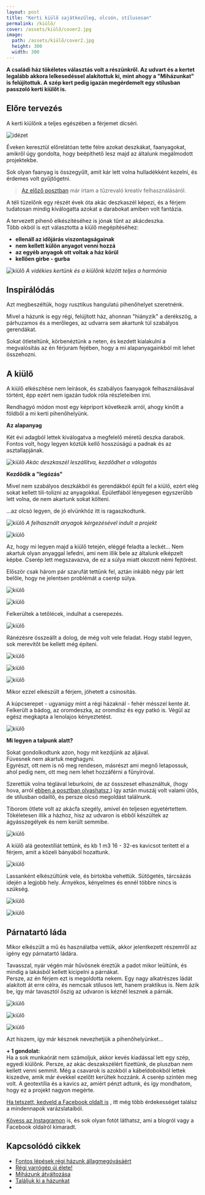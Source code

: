 ```yaml
---
layout: post
title: "Kerti kiülő sajátkezűleg, olcsón, stílusosan"
permalink: /kiülő/
cover: /assets/kiülő/cover2.jpg
image:
  path: /assets/kiülő/cover2.jpg
  height: 300
  width: 300
---
```




**A családi ház tökéletes választás volt a részünkről. Az udvart és a kertet legalább akkora lelkesedéssel alakítottuk ki, mint ahogy a  "Miházunkat" is felújítottuk. A szép kert pedig igazán megérdemelt egy stílusban passzoló kerti kiülőt is.**
 

## Előre tervezés

A kerti kiülőnk a teljes egészében a férjemet dícséri.  


![idézet](/assets/kertikiülő/idézet2.jpg)


Éveken keresztül előrelátóan tette félre azokat deszkákat, faanyagokat, amikről úgy gondolta, hogy beépíthető lesz majd az általunk megálmodott projektekbe.

Sok olyan faanyag is összegyűlt, amit kár lett volna hulladékként kezelni, és érdemes volt gyűjtögetni.

> [Az előző posztban](/2019-05-16/fábólkreatívan) már írtam a tűzrevaló kreatív felhasználásáról.

A téli tüzelőnk egy részét évek óta akác deszkaszél képezi, és a férjem tudatosan mindig kiválogatta azokat a darabokat amiben volt fantázia. 

A tervezett pihenő elkészítéséhez is jónak tűnt az akácdeszka.  
Több okból is ezt választotta a kiülő megépítéséhez:


* **ellenáll az időjárás viszontagságainak**
* **nem kellett külön anyagot venni hozzá**
* **az egyéb anyagok ott voltak a ház körül**
* **kellően girbe - gurba**



![kiülő](/assets/kertikiülő/IMG_20190524_085912.jpg)
_A vidékies kertünk és a kiülőnk között teljes a harmónia_




## Inspirálódás


Azt megbeszéltük, hogy rusztikus hangulatú pihenőhelyet szeretnénk.

Mivel a házunk is egy régi, felújított ház, ahonnan "hiányzik" a derékszög, a párhuzamos és a merőleges, az udvarra sem akartunk túl szabályos gerendákat.

Sokat ötleteltünk, körbenéztünk a neten, és kezdett kialakulni a megvalósítás az én férjuram fejében, hogy a mi alapanyagainkból mit lehet összehozni. 


## A kiülő


A kiülő elkészítése nem leírások, és szabályos faanyagok felhasználásával történt, épp ezért nem igazán tudok róla részleteiben írni.  

Rendhagyó módon most egy képriport következik arról, ahogy kinőtt a földből a mi kerti pihenőhelyünk.


**Az alapanyag**

Két évi adagból lettek kiválogatva a megfelelő méretű deszka darabok. Fontos volt, hogy legyen köztük kellő hosszúságú a padnak és az asztallapjának.

![kiülő](/assets/kertikiülő/IMG_20190417_065254.jpg)
_Akác deszkaszél leszállítva, kezdődhet a válogatás_



**Kezdődik a "legózás"**



Mivel nem szabályos deszkákból és gerendákból épült fel a kiülő, ezért elég sokat kellett tili-tolizni az anyagokkal.  Épületfából lényegesen egyszerűbb lett volna, de nem akartunk sokat költeni. 

...az olcsó legyen, de jó elvünkhöz itt is ragaszkodtunk.

![kiülő](/assets/kertikiülő/1.jpg)
_A felhasznált anyagok kérgezésével indult a projekt_



![kiülő](/assets/kertikiülő/2.jpg)



Az, hogy mi legyen majd a kiülő tetején, eléggé feladta a leckét... Nem akartuk olyan anyaggal lefedni, ami nem illik bele az általunk elképzelt képbe.
Cserép lett megszavazva, de ez a súlya miatt okozott némi fejtörést.

Először csak három pár szarufát tettünk fel, aztán inkább négy pár lett belőle, hogy ne jelentsen problémát a cserép súlya.


![kiülő](/assets/kertikiülő/4.jpg)



![kiülő](/assets/kertikiülő/8jav.jpg)

Felkerültek a tetőlécek, indulhat a cserepezés.

![kiülő](/assets/kertikiülő/10.jpg)

Ránézésre összeállt a dolog, de még volt vele feladat. Hogy stabil legyen, sok merevítőt be kellett még építeni. 






![kiülő](/assets/kertikiülő/11jav.jpg)

![kiülő](/assets/kertikiülő/15.jpg)

![kiülő](/assets/kertikiülő/14.jpg)


Mikor ezzel elkészült a férjem, jöhetett a csinosítás.

A kúpcserepet - ugyanúgy mint a régi házaknál - fehér mésszel kente át. Felkerült a bádog, az oromdeszka, az oromdísz és egy patkó is. Végül az egész megkapta a lenolajos kényeztetést.





![kiülő](/assets/kertikiülő/oromdísz.jpg)






**Mi legyen a talpunk alatt?**

Sokat gondolkodtunk azon, hogy mit kezdjünk az aljával.  
Füvesnek nem akartuk meghagyni.  
Egyrészt, ott nem is nő meg rendesen, másrészt ami megnő letapossuk, ahol pedig nem, ott meg nem lehet hozzáférni a fűnyíróval.

Szerettük volna téglával leburkolni, de az össszeset elhasználtuk, (hogy hova, arról [ebben a posztban olvashatsz,](/2019-04-23/tegla)) így aztán muszáj volt valami ütős, de stílusban odaillő, és persze olcsó megoldást találnunk.


Tiborom ötlete volt az akácfa szegély, amivel én teljesen egyetértettem. Tökéletesen illik a házhoz, hisz az udvaron is ebből készültek az ágyásszegélyek és nem került semmibe.

![kiülő](/assets/kertikiülő/keret.jpg)



A kiülő alá geotextíliát tettünk, és kb 1 m3 16 - 32-es kavicsot terített el a férjem, amit a közeli bányából hozattunk.


![kiülő](/assets/kertikiülő/kavics.jpg)

Lassanként elkészültünk vele, és birtokba vehettük. Sütögetés, tárcsázás idején a legjobb hely. Árnyékos, kényelmes és ennél többre nincs is szükség.

![kiülő](/assets/kertikiülő/IMG_20190523_154615.jpg)

![kiülő](/assets/kertikiülő/IMG_20190523_155418.jpg)

## Párnatartó láda

Mikor elkészült a mű és használatba vettük, akkor jelentkezett részemről az igény egy párnatartó ládára. 

Tavasszal, nyár végén már hűvösnek éreztük a padot mikor leültünk, és mindig a lakásból kellett kicipelni a párnákat.  
Persze, az én férjem ezt is megoldotta nekem. Egy nagy alkatrészes ládát alakított át erre célra, és nemcsak stílusos lett, hanem praktikus is. Nem ázik be, így már tavasztól őszig  az udvaron is kéznél lesznek a párnák.

![kiülő](/assets/kertikiülő/láda.jpg)

![kiülő](/assets/kertikiülő/láda2.jpg)

![kiülő](/assets/kertikiülő/láda3.jpg)

Azt hiszem, így már késznek nevezhetjük a pihenőhelyünket...



**+ 1 gondolat:**   
Ha a sok munkaórát nem számoljuk, akkor kevés kiadással lett egy szép, egyedi kiülőnk. Persze, az akác deszakszélért fizettünk, de pluszban nem kellett venni semmit. Még a csavarok is azokból a kábeldobokból lettek kiszedve, amik már évekkel ezelőtt kerültek hozzánk. A cserép szintén meg volt. A geotextília és a kavics az, amiért pénzt adtunk, és így mondhatom, hogy ez a projekt nagyon megérte.


<a href="https://www.facebook.com/Var%C3%A1zsolj-otthont-360330751226066/" target="_blank">Ha tetszett, kedveld a Facebook oldalt is</a> , itt még több érdekességet találsz a mindennapok varázslataiból.

<a href="https://www.instagram.com/varazsoljotthont/?hl=hu/" target="_blank">Kövess az Instagramon</a> is, és sok olyan fotót láthatsz, ami a blogról vagy a Facebook oldalról kimaradt.



## Kapcsolódó cikkek

* [Fontos lépések régi házunk állagmegóvásáért](/2019-04-03/állagmegóvás)
* [Régi varrógép új élete!](/2019-02-12/varrogepasztal)
* [Miházunk átváltozása](/2019-03-20/költözés)
* [Találjuk ki a házunkat](/2019-02-11/találjuk_ki)
* 
